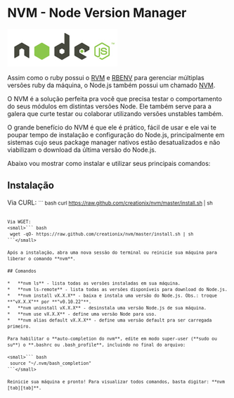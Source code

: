 # NVM - Node Version Manager

![NVM - Node Version Manager](../images/nodejs-logo.jpg "NVM - Node Version Manager")

Assim como o ruby possui o [RVM](http://rvm.io/) e [RBENV](http://rbenv.org/) para gerenciar múltiplas versões ruby da máquina, o Node.js também possui um chamado [NVM](https://github.com/creationix/nvm).

O NVM é a solução perfeita pra você que precisa testar o comportamento do seus módulos em distintas versões Node. Ele também serve para a galera que curte testar ou colaborar utilizando versões unstables também.

O grande benefício do NVM é que ele é prático, fácil de usar e ele vai te poupar tempo de instalação e configuração do Node.js, principalmente em sistemas cujo seus package manager nativos estão desatualizados e não viabilizam o download da última versão do Node.js.

Abaixo vou mostrar como instalar e utilizar seus principais comandos:

## Instalação

Via CURL:
<small>``` bash
 curl https://raw.github.com/creationix/nvm/master/install.sh | sh
```</small> 

Via WGET:
<small>``` bash
 wget -qO- https://raw.github.com/creationix/nvm/master/install.sh | sh
```</small> 

Após a instalação, abra uma nova sessão do terminal ou reinicie sua máquina para liberar o comando **nvm**.

## Comandos

*   **nvm ls** - lista todas as versões instaladas em sua máquina.
*   **nvm ls-remote** - lista todas as versões disponíveis para download do Node.js.
*   **nvm install vX.X.X** - baixa e instala uma versão do Node.js. Obs.: troque **"vX.X.X"** por **"v0.10.22"**.
*   **nvm uninstall vX.X.X** - desinstala uma versão Node.js de sua máquina.
*   **nvm use vX.X.X** - define uma versão Node para uso.
*   **nvm alias default vX.X.X** - define uma versão default pra ser carregada primeiro.

Para habilitar o **auto-completion do nvm**, edite em modo super-user (**sudo ou su**) o **.bashrc ou .bash_profile**, incluindo no final do arquivo:

<small>``` bash
 source "~/.nvm/bash_completion"
```</small> 

Reinicie sua máquina e pronto! Para visualizar todos comandos, basta digitar: **nvm [tab][tab]**.